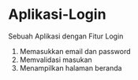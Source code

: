 # Aplikasi-Login
Sebuah Aplikasi dengan Fitur Login
1. Memasukkan email dan password
2. Memvalidasi masukan
3. Menampilkan halaman beranda
